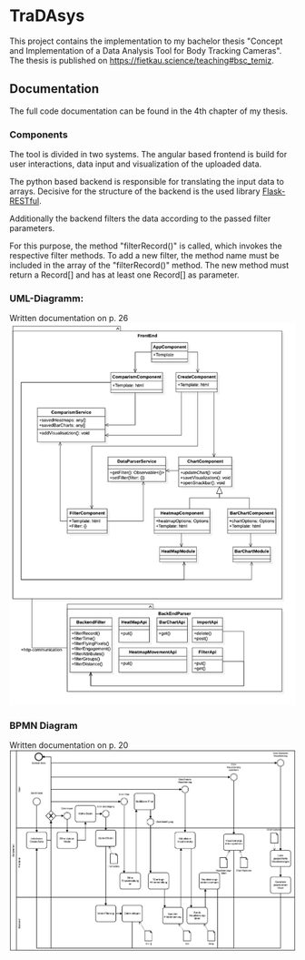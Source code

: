 # TraDAsys
This project contains the implementation to my bachelor thesis "Concept and Implementation of a Data Analysis Tool for Body Tracking Cameras".
The thesis is published on https://fietkau.science/teaching#bsc_temiz.

## Documentation
The full code documentation can be found in the 4th chapter of my thesis.

### Components
The tool is divided in two systems. 
The angular based frontend is build for user interactions, data input and visualization of the uploaded data.

The python based backend is responsible for translating the input data to arrays.
Decisive for the structure of the backend is the used library
[Flask-RESTful](https://flask-restful.readthedocs.io/en/latest/).

Additionally the backend filters the data according to the passed filter parameters.

For this purpose, the method "filterRecord()" is called, which invokes the respective filter methods.
To add a new filter, the method name must be included in the array of the "filterRecord()" method.
The new method must return a Record[] and has at least one Record[] as parameter.

### UML-Diagramm:
Written documentation on p. 26
![UML-Diagram](doc/Klassendiagramm.png)

### BPMN Diagram
Written documentation on p. 20
![BPMN-Diagram](doc/bpmn_diag.png)
